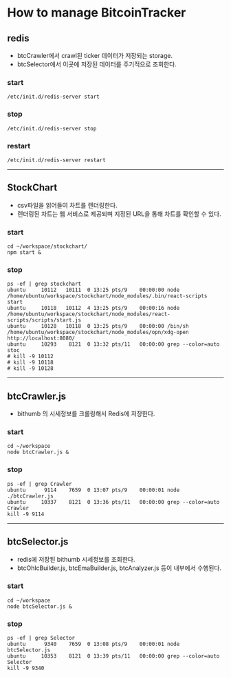# How to manage BitcoinTracker

## redis 
- btcCrawler에서 crawl된 ticker 데이터가 저장되는 storage.
- btcSelector에서 이곳에 저장된 데이터를 주기적으로 조회한다.

### start
```
/etc/init.d/redis-server start
```
### stop
```
/etc/init.d/redis-server stop
```
### restart
```
/etc/init.d/redis-server restart
```

----

## StockChart
- csv파일을 읽어들여 차트를 렌더링한다.
- 렌더링된 차트는 웹 서비스로 제공되며 지정된 URL을 통해 차트를 확인할 수 있다.
### start
```
cd ~/workspace/stockchart/
npm start &
```
### stop
```
ps -ef | grep stockchart
ubuntu     10112   10111  0 13:25 pts/9    00:00:00 node /home/ubuntu/workspace/stockchart/node_modules/.bin/react-scripts start
ubuntu     10118   10112  4 13:25 pts/9    00:00:16 node /home/ubuntu/workspace/stockchart/node_modules/react-scripts/scripts/start.js
ubuntu     10128   10118  0 13:25 pts/9    00:00:00 /bin/sh /home/ubuntu/workspace/stockchart/node_modules/opn/xdg-open http://localhost:8080/
ubuntu     10293    8121  0 13:32 pts/11   00:00:00 grep --color=auto stoc
# kill -9 10112
# kill -9 10118
# kill -9 10128
```
----

## btcCrawler.js
- bithumb 의 시세정보를 크롤링해서 Redis에 저장한다.
### start
```
cd ~/workspace
node btcCrawler.js &
```
### stop
```
ps -ef | grep Crawler
ubuntu      9114    7659  0 13:07 pts/9    00:00:01 node ./btcCrawler.js
ubuntu     10337    8121  0 13:36 pts/11   00:00:00 grep --color=auto Crawler
kill -9 9114
```
----

## btcSelector.js
- redis에 저장된 bithumb 시세정보를 조회한다.
- btcOhlcBuilder.js, btcEmaBuilder.js, btcAnalyzer.js 등이 내부에서 수행된다.
### start
```
cd ~/workspace
node btcSelector.js &
```
### stop
```
ps -ef | grep Selector
ubuntu      9340    7659  0 13:08 pts/9    00:00:01 node btcSelector.js
ubuntu     10353    8121  0 13:39 pts/11   00:00:00 grep --color=auto Selector
kill -9 9340
```
